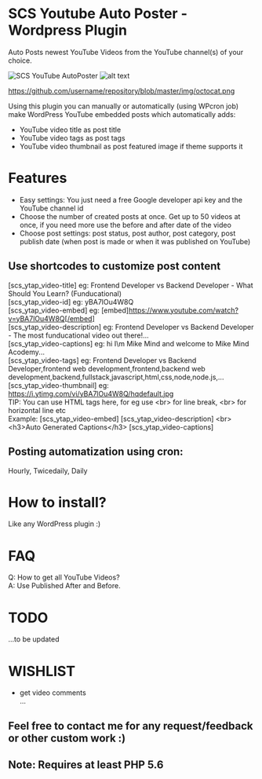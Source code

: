 # SCS Youtube Auto Poster - Wordpress Plugin
Auto Posts newest YouTube Videos from the YouTube channel(s) of your choice.  

![SCS YouTube AutoPoster](http://scripts.mikemind.me/wp-content/uploads/2018/11/screenshot.jpg)
![alt text](https://github.com/webwealthme/scs-yt-autoposter/blob/master/img/screenshot.jpg)

https://github.com/username/repository/blob/master/img/octocat.png




Using this plugin you can manually or automatically (using WPcron job) make WordPress YouTube embedded posts which automatically adds:  
- YouTube video title as post title
- YouTube video tags as post tags
- YouTube video thumbnail as post featured image if theme supports it

# Features
- Easy settings: You just need a free Google developer api key and the YouTube channel id  
- Choose the number of created posts at once. Get up to 50 videos at once, if you need more use the before and after date of the video  
- Choose post settings: post status, post author, post category, post publish date (when post is made or when it was published on YouTube)  

## Use shortcodes to customize post content
[scs_ytap_video-title] eg: Frontend Developer vs Backend Developer - What Should You Learn? (Funducational)  
[scs_ytap_video-id] eg: yBA7lOu4W8Q  
[scs_ytap_video-embed] eg: [embed]https://www.youtube.com/watch?v=yBA7lOu4W8Q[/embed]  
[scs_ytap_video-description] eg: Frontend Developer vs Backend Developer - The most funducational video out there!...  
[scs_ytap_video-captions] eg: hi I\m Mike Mind and welcome to Mike Mind Acodemy...  
[scs_ytap_video-tags] eg: Frontend Developer vs Backend Developer,frontend web development,frontend,backend web development,backend,fullstack,javascript,html,css,node,node.js,...  
[scs_ytap_video-thumbnail] eg: https://i.ytimg.com/vi/yBA7lOu4W8Q/hqdefault.jpg  
TIP: You can use HTML tags here, for eg use &lt;br&gt; for line break, &lt;br&gt; for horizontal line etc  
Example: [scs_ytap_video-embed] [scs_ytap_video-description] &lt;br&gt; &lt;h3&gt;Auto Generated Captions&lt;/h3&gt; [scs_ytap_video-captions]  

## Posting automatization using cron:
Hourly, Twicedaily, Daily  

# How to install?
Like any WordPress plugin :)  

# FAQ
Q: How to get all YouTube Videos?  
A: Use Published After and Before.  


# TODO
...to be updated  

# WISHLIST
- get video comments  
...  

## Feel free to contact me for any request/feedback or other custom work :)
## Note: Requires at least PHP 5.6